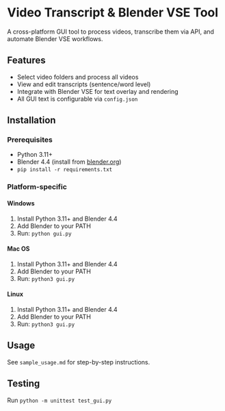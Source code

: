 # Video Transcript & Blender VSE Tool

A cross-platform GUI tool to process videos, transcribe them via API, and automate Blender VSE workflows.

## Features

- Select video folders and process all videos
- View and edit transcripts (sentence/word level)
- Integrate with Blender VSE for text overlay and rendering
- All GUI text is configurable via `config.json`

## Installation

### Prerequisites

- Python 3.11+
- Blender 4.4 (install from [blender.org](https://www.blender.org/download/))
- `pip install -r requirements.txt`

### Platform-specific

#### Windows

1. Install Python 3.11+ and Blender 4.4
2. Add Blender to your PATH
3. Run: `python gui.py`

#### Mac OS

1. Install Python 3.11+ and Blender 4.4
2. Add Blender to your PATH
3. Run: `python3 gui.py`

#### Linux

1. Install Python 3.11+ and Blender 4.4
2. Add Blender to your PATH
3. Run: `python3 gui.py`

## Usage

See `sample_usage.md` for step-by-step instructions.

## Testing

Run `python -m unittest test_gui.py`
